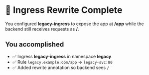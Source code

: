 # 🎉 Ingress Rewrite Complete

You configured **legacy-ingress** to expose the app at **/app** while the backend still receives requests as **/**.

## You accomplished
- ✅ Ingress **legacy-ingress** in namespace **legacy**
- ✅ Rule `legacy.example.com/app` → `legacy-svc:80`
- ✅ Added rewrite annotation so backend sees `/`


